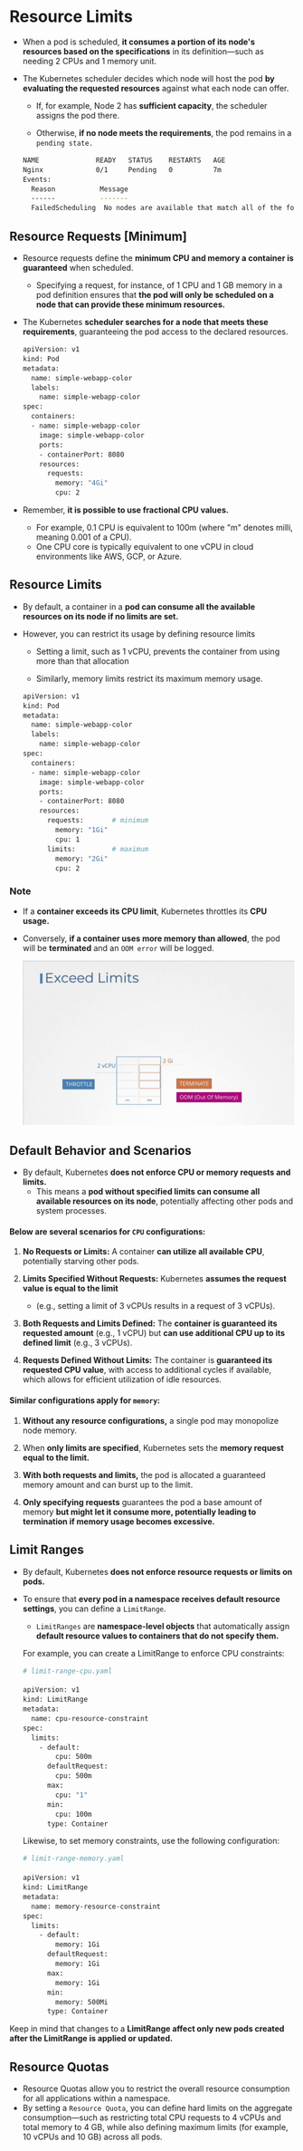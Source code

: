 # Resource Limits

- When a pod is scheduled, **it consumes a portion of its node's resources based on the specifications** in its definition—such as needing 2 CPUs and 1 memory unit.
- The Kubernetes scheduler decides which node will host the pod **by evaluating the requested resources** against what each node can offer. 

    -   If, for example, Node 2 has **sufficient capacity**, the scheduler assigns the pod there.

    -   Otherwise, **if no node meets the requirements**, the pod remains in a ```pending state.```

    ```bash
    NAME              READY   STATUS    RESTARTS   AGE
    Nginx             0/1     Pending   0          7m
    Events:
      Reason           Message
      ------           -------
      FailedScheduling  No nodes are available that match all of the following predicates:: Insufficient cpu (3).
    ```

## Resource Requests [Minimum]

-   Resource requests define the **minimum CPU and memory a container is guaranteed** when scheduled.

    -   Specifying a request, for instance, of 1 CPU and 1 GB memory in a pod definition ensures that **the pod will only be scheduled on a node that can provide these minimum resources.**

- The Kubernetes **scheduler searches for a node that meets these requirements**, guaranteeing the pod access to the declared resources.

  ```bash
  apiVersion: v1
  kind: Pod
  metadata:
    name: simple-webapp-color
    labels:
      name: simple-webapp-color
  spec:
    containers:
    - name: simple-webapp-color
      image: simple-webapp-color
      ports:
      - containerPort: 8080
      resources:
        requests:
          memory: "4Gi"
          cpu: 2
  ```

- Remember, **it is possible to use fractional CPU values.** 
  - For example, 0.1 CPU is equivalent to 100m (where "m" denotes milli, meaning 0.001 of a CPU). 
  - One CPU core is typically equivalent to one vCPU in cloud environments like AWS, GCP, or Azure.

## Resource Limits
-   By default, a container in a **pod can consume all the available resources on its node if no limits are set.**

-   However, you can restrict its usage by defining resource limits

    -   Setting a limit, such as 1 vCPU, prevents the container from using more than that allocation

    -   Similarly, memory limits restrict its maximum memory usage.


    ```bash
    apiVersion: v1
    kind: Pod
    metadata:
      name: simple-webapp-color
      labels:
        name: simple-webapp-color
    spec:
      containers:
      - name: simple-webapp-color
        image: simple-webapp-color
        ports:
        - containerPort: 8080
        resources:
          requests:       # minimum
            memory: "1Gi"
            cpu: 1
          limits:         # maximum
            memory: "2Gi"
            cpu: 2
    ```

### Note

- If a **container exceeds its CPU limit**, Kubernetes throttles its **CPU usage.**
- Conversely, **if a container uses more memory than allowed**, the pod will be **terminated** and an ```OOM error``` will be logged.

  ![](../../images/kubernetes_core30.png)

## Default Behavior and Scenarios

-   By default, Kubernetes **does not enforce CPU or memory requests and limits.** 
    - This means a **pod without specified limits can consume all available resources on its node**, potentially affecting other pods and system processes.

#### Below are several scenarios for **```CPU```** configurations:

  1.  **No Requests or Limits:**
    A container **can utilize all available CPU**, potentially starving other pods.

  2.  **Limits Specified Without Requests:**
    Kubernetes **assumes the request value is equal to the limit** 
      - (e.g., setting a limit of 3 vCPUs results in a request of 3 vCPUs).
    
  3.  **Both Requests and Limits Defined:**
    The **container is guaranteed its requested amount** (e.g., 1 vCPU) but **can use additional CPU up to its defined limit** (e.g., 3 vCPUs).

  4. **Requests Defined Without Limits:**
    The container is **guaranteed its requested CPU value**, with access to additional cycles if available, which allows for efficient utilization of idle resources.

#### Similar configurations apply for **```memory```**:

  1.  **Without any resource configurations,** a single pod may monopolize node memory.
    
  2.  When **only limits are specified**, Kubernetes sets the **memory request equal to the limit.**

  3.   **With both requests and limits,** the pod is allocated a guaranteed memory amount and can burst up to the limit.
    
  4.  **Only specifying requests** guarantees the pod a base amount of memory **but might let it consume more, potentially leading to termination if memory usage becomes excessive.**


## Limit Ranges
- By default, Kubernetes **does not enforce resource requests or limits on pods.** 
- To ensure that **every pod in a namespace receives default resource settings**, you can define a ```LimitRange```. 
  - ```LimitRanges``` are **namespace-level objects** that automatically assign **default resource values to containers that do not specify them.**


  For example, you can create a LimitRange to enforce CPU constraints:
  ```bash
  # limit-range-cpu.yaml

  apiVersion: v1
  kind: LimitRange
  metadata:
    name: cpu-resource-constraint
  spec:
    limits:
      - default:
          cpu: 500m
        defaultRequest:
          cpu: 500m
        max:
          cpu: "1"
        min:
          cpu: 100m
        type: Container
  ```

  Likewise, to set memory constraints, use the following configuration:
  ```bash
  # limit-range-memory.yaml

  apiVersion: v1
  kind: LimitRange
  metadata:
    name: memory-resource-constraint
  spec:
    limits:
      - default:
          memory: 1Gi
        defaultRequest:
          memory: 1Gi
        max:
          memory: 1Gi
        min:
          memory: 500Mi
        type: Container
  ```
Keep in mind that changes to a **LimitRange affect only new pods created after the LimitRange is applied or updated.**


## Resource Quotas
- Resource Quotas allow you to restrict the overall resource consumption for all applications within a namespace. 
- By setting a ```Resource Quota```, you can define hard limits on the aggregate consumption—such as restricting total CPU requests to 4 vCPUs and total memory to 4 GB, while also defining maximum limits (for example, 10 vCPUs and 10 GB) across all pods.